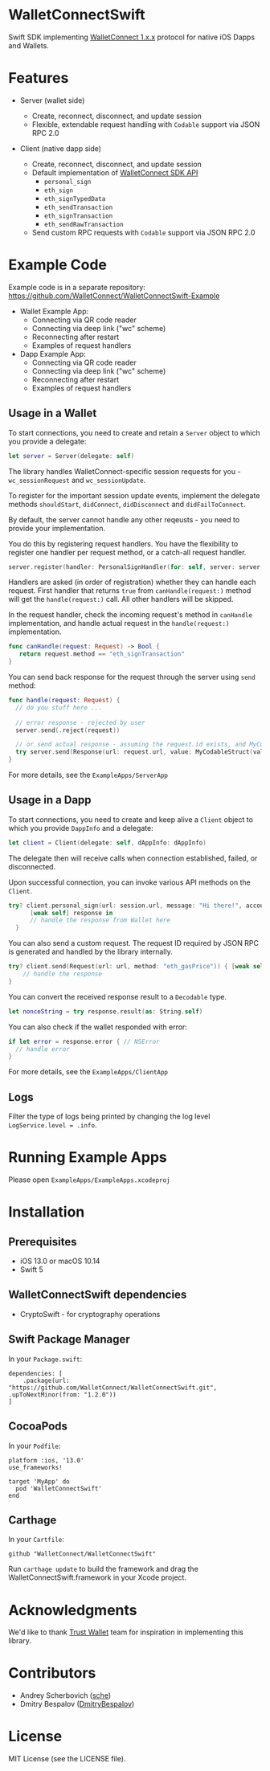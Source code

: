 # WalletConnectSwift

Swift SDK implementing [WalletConnect 1.x.x](https://docs.walletconnect.org) protocol for native iOS Dapps and Wallets.

# Features

- Server (wallet side)
  - Create, reconnect, disconnect, and update session
  - Flexible, extendable request handling with `Codable` support via JSON RPC 2.0

- Client (native dapp side)
  - Create, reconnect, disconnect, and update session
  - Default implementation of [WalletConnect SDK API](https://docs.walletconnect.org/json-rpc/ethereum)
    - `personal_sign`
    - `eth_sign`
    - `eth_signTypedData`
    - `eth_sendTransaction`
    - `eth_signTransaction`
    - `eth_sendRawTransaction`
  - Send custom RPC requests with `Codable` support via JSON RPC 2.0

# Example Code
Example code is in a separate repository: https://github.com/WalletConnect/WalletConnectSwift-Example

- Wallet Example App:
  - Connecting via QR code reader
  - Connecting via deep link ("wc" scheme)
  - Reconnecting after restart
  - Examples of request handlers
- Dapp Example App:
  - Connecting via QR code reader
  - Connecting via deep link ("wc" scheme)
  - Reconnecting after restart
  - Examples of request handlers

## Usage in a Wallet

To start connections, you need to create and retain a `Server` object to which you provide a delegate:

```Swift
let server = Server(delegate: self)
```

The library handles WalletConnect-specific session requests for you - `wc_sessionRequest` and `wc_sessionUpdate`. 

To register for the important session update events, implement the delegate methods `shouldStart`, `didConnect`, `didDisconnect` and `didFailToConnect`.

By default, the server cannot handle any other reqeusts - you need to provide your implementation.

You do this by registering request handlers. You have the flexibility to register one handler per request method, or a catch-all request handler.


```Swift
server.register(handler: PersonalSignHandler(for: self, server: server, wallet: wallet))
```

Handlers are asked (in order of registration) whether they can handle each request. First handler that returns `true` from `canHandle(request:)` method will get the `handle(request:)` call. All other handlers will be skipped.

In the request handler, check the incoming request's method in `canHandle` implementation, and handle actual request in the `handle(request:)` implementation.

```Swift
func canHandle(request: Request) -> Bool {
   return request.method == "eth_signTransaction"
}
```

You can send back response for the request through the server using `send` method:

```Swift
func handle(request: Request) {
  // do you stuff here ...
  
  // error response - rejected by user
  server.send(.reject(request))

  // or send actual response - assuming the request.id exists, and MyCodableStruct type defined
  try server.send(Response(url: request.url, value: MyCodableStruct(value: "Something"), id: request.id!))
}
```

For more details, see the `ExampleApps/ServerApp`


## Usage in a Dapp

To start connections, you need to create and keep alive a `Client` object to which you provide `DappInfo` and a delegate:

```Swift
let client = Client(delegate: self, dAppInfo: dAppInfo)
```

The delegate then will receive calls when connection established, failed, or disconnected.

Upon successful connection, you can invoke various API methods on the `Client`.

```Swift
try? client.personal_sign(url: session.url, message: "Hi there!", account: session.walletInfo!.accounts[0]) {
      [weak self] response in
      // handle the response from Wallet here
  }
```

You can also send a custom request. The request ID required by JSON RPC is generated and handled by the library internally.

```Swift
try? client.send(Request(url: url, method: "eth_gasPrice")) { [weak self] response in
    // handle the response
}
```

You can convert the received response result to a `Decodable` type.

```Swift
let nonceString = try response.result(as: String.self)
```

You can also check if the wallet responded with error:

```Swift
if let error = response.error { // NSError
  // handle error
}
```

For more details, see the `ExampleApps/ClientApp`

## Logs

Filter the type of logs being printed by changing the log level `LogService.level = .info`.

# Running Example Apps

Please open `ExampleApps/ExampleApps.xcodeproj`

# Installation

## Prerequisites

- iOS 13.0 or macOS 10.14
- Swift 5

## WalletConnectSwift dependencies

- CryptoSwift - for cryptography operations

## Swift Package Manager

In your `Package.swift`:

    dependencies: [
        .package(url: "https://github.com/WalletConnect/WalletConnectSwift.git", .upToNextMinor(from: "1.2.0"))
    ]

## CocoaPods

In your `Podfile`:

    platform :ios, '13.0'
    use_frameworks!

    target 'MyApp' do
      pod 'WalletConnectSwift'
    end

## Carthage

In your `Cartfile`:

    github "WalletConnect/WalletConnectSwift"

Run `carthage update` to build the framework and drag the WalletConnectSwift.framework in your Xcode project.

# Acknowledgments

We'd like to thank [Trust Wallet](https://github.com/trustwallet/wallet-connect-swift) team for inspiration in implementing this library.

# Contributors

* Andrey Scherbovich ([sche](https://github.com/sche))
* Dmitry Bespalov ([DmitryBespalov](https://github.com/DmitryBespalov))

# License

MIT License (see the LICENSE file).
